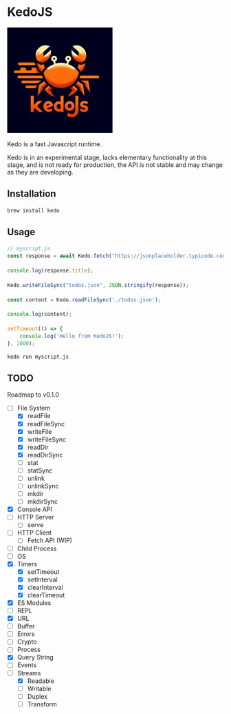 # KedoJS

![KedoJS](./docs/logo-sm.jpg)

Kedo is a fast Javascript runtime.

Kedo is in an experimental stage, lacks elementary functionality at this stage, and is not ready for production, the API is not stable and may change as they are developing.


## Installation

```bash
brew install kedo
```

## Usage

```javascript
// myscript.js
const response = await Kedo.fetch("https://jsonplaceholder.typicode.com/todos/1")

console.log(response.title);

Kedo.writeFileSync("todos.json", JSON.stringify(response));

const content = Kedo.readFileSync('./todos.json');

console.log(content);

setTimeout(() => {
    console.log('Hello from KedoJS!');
}, 1000);
```

```bash
kedo run myscript.js
```

## TODO

Roadmap to v0.1.0

- [ ] File System
    - [x] readFile
    - [x] readFileSync
    - [x] writeFile
    - [x] writeFileSync
    - [x] readDir
    - [x] readDirSync
    - [ ] stat
    - [ ] statSync
    - [ ] unlink
    - [ ] unlinkSync
    - [ ] mkdir
    - [ ] mkdirSync
- [x] Console API
- [ ] HTTP Server
    - [ ] serve
- [ ] HTTP Client
    - [ ] Fetch API (WIP)
- [ ] Child Process
- [ ] OS
- [x] Timers
    - [x] setTimeout
    - [x] setInterval
    - [x] clearInterval
    - [x] clearTimeout
- [x] ES Modules
- [ ] REPL
- [x] URL
- [ ] Buffer
- [ ] Errors
- [ ] Crypto
- [ ] Process
- [x] Query String
- [ ] Events
- [ ] Streams
    - [x] Readable
    - [ ] Writable
    - [ ] Duplex
    - [ ] Transform
